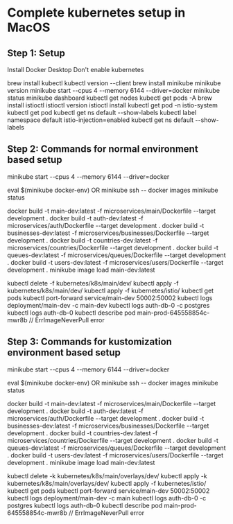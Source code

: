 # Complete kubernetes setup in MacOS

## Step 1: Setup

Install Docker Desktop
Don't enable kubernetes

brew install kubectl
kubectl version --client
brew install minikube
minikube version
minikube start --cpus 4 --memory 6144 --driver=docker
minikube status
minikube dashboard
kubectl get nodes
kubectl get pods -A
brew install istioctl
istioctl version
istioctl install
kubectl get pod -n istio-system
kubectl get pod
kubectl get ns default --show-labels
kubectl label namespace default istio-injection=enabled
kubectl get ns default --show-labels

## Step 2: Commands for normal environment based setup

minikube start --cpus 4 --memory 6144 --driver=docker

eval $(minikube docker-env) OR minikube ssh -- docker images
minikube status

docker build -t main-dev:latest -f microservices/main/Dockerfile --target development .
docker build -t auth-dev:latest -f microservices/auth/Dockerfile --target development .
docker build -t businesses-dev:latest -f microservices/businesses/Dockerfile --target development .
docker build -t countries-dev:latest -f microservices/countries/Dockerfile --target development .
docker build -t queues-dev:latest -f microservices/queues/Dockerfile --target development .
docker build -t users-dev:latest -f microservices/users/Dockerfile --target development .
minikube image load main-dev:latest

kubectl delete -f kubernetes/k8s/main/dev/
kubectl apply -f kubernetes/k8s/main/dev/
kubectl apply -f kubernetes/istio/
kubectl get pods
kubectl port-forward service/main-dev 50002:50002
kubectl logs deployment/main-dev -c main-dev
kubectl logs auth-db-0 -c postgres
kubectl logs auth-db-0
kubectl describe pod main-prod-645558854c-mwr8b // ErrImageNeverPull error

## Step 3: Commands for kustomization environment based setup

minikube start --cpus 4 --memory 6144 --driver=docker

eval $(minikube docker-env) OR minikube ssh -- docker images
minikube status

docker build -t main-dev:latest -f microservices/main/Dockerfile --target development .
docker build -t auth-dev:latest -f microservices/auth/Dockerfile --target development .
docker build -t businesses-dev:latest -f microservices/businesses/Dockerfile --target development .
docker build -t countries-dev:latest -f microservices/countries/Dockerfile --target development .
docker build -t queues-dev:latest -f microservices/queues/Dockerfile --target development .
docker build -t users-dev:latest -f microservices/users/Dockerfile --target development .
minikube image load main-dev:latest

kubectl delete -k kubernetes/k8s/main/overlays/dev/
kubectl apply -k kubernetes/k8s/main/overlays/dev/
kubectl apply -f kubernetes/istio/
kubectl get pods
kubectl port-forward service/main-dev 50002:50002
kubectl logs deployment/main-dev -c main
kubectl logs auth-db-0 -c postgres
kubectl logs auth-db-0
kubectl describe pod main-prod-645558854c-mwr8b // ErrImageNeverPull error
